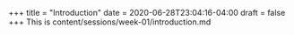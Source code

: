 +++
title = "Introduction"
date = 2020-06-28T23:04:16-04:00
draft = false
+++
This is content/sessions/week-01/introduction.md
